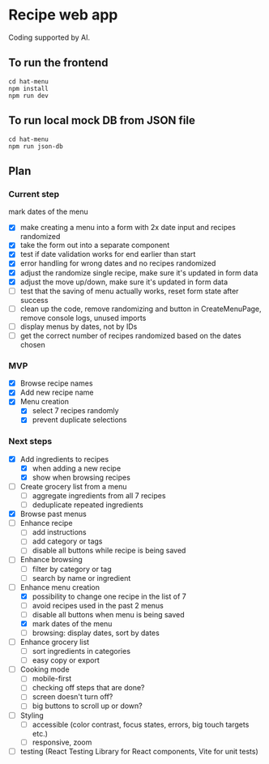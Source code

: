 # Recipe web app

Coding supported by AI.

## To run the frontend
```
cd hat-menu
npm install
npm run dev
```

## To run local mock DB from JSON file
```
cd hat-menu
npm run json-db
```

## Plan

### Current step
mark dates of the menu
- [x] make creating a menu into a form with 2x date input and recipes randomized
- [x] take the form out into a separate component
- [x] test if date validation works for end earlier than start
- [x] error handling for wrong dates and no recipes randomized
- [x] adjust the randomize single recipe, make sure it's updated in form data
- [x] adjust the move up/down, make sure it's updated in form data
- [ ] test that the saving of menu actually works, reset form state after success
- [ ] clean up the code, remove randomizing and button in CreateMenuPage, remove console logs, unused imports
- [ ] display menus by dates, not by IDs
- [ ] get the correct number of recipes randomized based on the dates chosen

### MVP
- [x] Browse recipe names
- [x] Add new recipe name
- [x] Menu creation
    - [x] select 7 recipes randomly
    - [x] prevent duplicate selections

### Next steps
- [x] Add ingredients to recipes
    - [x] when adding a new recipe
    - [x] show when browsing recipes
- [ ] Create grocery list from a menu
    - [ ] aggregate ingredients from all 7 recipes
    - [ ] deduplicate repeated ingredients
- [x] Browse past menus
- [ ] Enhance recipe
    - [ ] add instructions
    - [ ] add category or tags
    - [ ] disable all buttons while recipe is being saved
- [ ] Enhance browsing
    - [ ] filter by category or tag
    - [ ] search by name or ingredient
- [ ] Enhance menu creation
    - [x] possibility to change one recipe in the list of 7
    - [ ] avoid recipes used in the past 2 menus
    - [ ] disable all buttons when menu is being saved
    - [x] mark dates of the menu
    - [ ] browsing: display dates, sort by dates
- [ ] Enhance grocery list
    - [ ] sort ingredients in categories
    - [ ] easy copy or export
- [ ] Cooking mode
    - [ ] mobile-first
    - [ ] checking off steps that are done?
    - [ ] screen doesn't turn off?
    - [ ] big buttons to scroll up or down?
- [ ] Styling
    - [ ] accessible (color contrast, focus states, errors, big touch targets etc.)
    - [ ] responsive, zoom
- [ ] testing (React Testing Library for React components, Vite for unit tests)